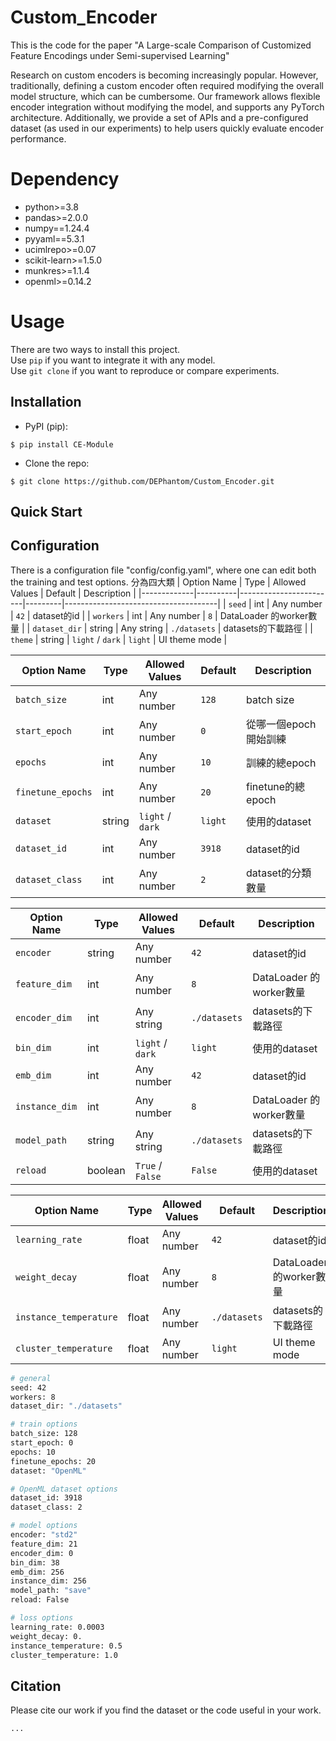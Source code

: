 # Custom_Encoder

This is the code for the paper "A Large-scale Comparison of Customized Feature Encodings under Semi-supervised Learning"

Research on custom encoders is becoming increasingly popular. However, traditionally, defining a custom encoder often required modifying the overall model structure, which can be cumbersome. 
Our framework allows flexible encoder integration without modifying the model, and supports any PyTorch architecture.
Additionally, we provide a set of APIs and a pre-configured dataset (as used in our experiments) to help users quickly evaluate encoder performance.

# Dependency

- python>=3.8
- pandas>=2.0.0
- numpy==1.24.4
- pyyaml==5.3.1
- ucimlrepo>=0.07
- scikit-learn>=1.5.0
- munkres>=1.1.4
- openml>=0.14.2

# Usage

There are two ways to install this project.  
Use `pip` if you want to integrate it with any model.  
Use `git clone` if you want to reproduce or compare experiments.

## Installation

* PyPI (pip):

```console
$ pip install CE-Module
```

* Clone the repo:

```console
$ git clone https://github.com/DEPhantom/Custom_Encoder.git
```

## Quick Start

## Configuration

There is a configuration file "config/config.yaml", where one can edit both the training and test options.
分為四大類
| Option Name | Type     | Allowed Values         | Default | Description                          |
|-------------|----------|------------------------|---------|--------------------------------------|
| `seed`      | int   | Any number         | `42`     | dataset的id             |
| `workers`   | int   | Any number      | `8`  | DataLoader 的worker數量     |
| `dataset_dir`   | string  | Any string        | `./datasets` | datasets的下載路徑      |
| `theme`     | string   | `light` / `dark`        | `light` | UI theme mode                        |

| Option Name | Type     | Allowed Values         | Default | Description                          |
|-------------|----------|------------------------|---------|--------------------------------------|
| `batch_size`      | int   | Any number         | `128`     | batch size             |
| `start_epoch`   | int   | Any number      | `0`  | 從哪一個epoch開始訓練     |
| `epochs`   | int  | Any number        | `10` | 訓練的總epoch      |
| `finetune_epochs`     | int   | Any number        | `20` | finetune的總epoch                       |
| `dataset`     | string   | `light` / `dark`        | `light` | 使用的dataset                        |
| `dataset_id`      | int   | Any number         | `3918`     | dataset的id             |
| `dataset_class`      | int   | Any number         | `2`     | dataset的分類數量             |

| Option Name | Type     | Allowed Values         | Default | Description                          |
|-------------|----------|------------------------|---------|--------------------------------------|
| `encoder`      | string   | Any number         | `42`     | dataset的id             |
| `feature_dim`   | int   | Any number      | `8`  | DataLoader 的worker數量     |
| `encoder_dim`   | int  | Any string        | `./datasets` | datasets的下載路徑      |
| `bin_dim`     | int   | `light` / `dark`        | `light` | 使用的dataset                        |
| `emb_dim`      | int   | Any number         | `42`     | dataset的id             |
| `instance_dim`   | int   | Any number      | `8`  | DataLoader 的worker數量     |
| `model_path`   | string  | Any string        | `./datasets` | datasets的下載路徑      |
| `reload`     | boolean   | `True` / `False`        | `False` | 使用的dataset                        |

| Option Name | Type     | Allowed Values         | Default | Description                          |
|-------------|----------|------------------------|---------|--------------------------------------|
| `learning_rate`      | float   | Any number         | `42`     | dataset的id             |
| `weight_decay`   | float   | Any number      | `8`  | DataLoader 的worker數量     |
| `instance_temperature`   | float  | Any number        | `./datasets` | datasets的下載路徑      |
| `cluster_temperature`     | float   | Any number        | `light` | UI theme mode                        |


```sh
# general
seed: 42
workers: 8
dataset_dir: "./datasets"

# train options
batch_size: 128
start_epoch: 0
epochs: 10
finetune_epochs: 20
dataset: "OpenML"

# OpenML dataset options
dataset_id: 3918
dataset_class: 2

# model options
encoder: "std2"
feature_dim: 21
encoder_dim: 0
bin_dim: 38
emb_dim: 256
instance_dim: 256
model_path: "save"
reload: False

# loss options
learning_rate: 0.0003
weight_decay: 0.
instance_temperature: 0.5
cluster_temperature: 1.0

```

## Citation
Please cite our work if you find the dataset or the code useful in your work.
```
...
```
